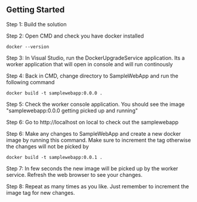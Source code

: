 ## Getting Started

Step 1:
Build the solution

Step 2:
Open CMD and check you have docker installed
```
docker --version
```

Step 3:
In Visual Studio, run the DockerUpgradeService application. Its a worker application that will open in console and will run continously

Step 4:
Back in CMD, change directory to SampleWebApp and run the following command
```
docker build -t samplewebapp:0.0.0 .
```

Step 5:
Check the worker console application. You should see the image "samplewebapp:0.0.0 getting picked up and running"

Step 6:
Go to http://localhost on local to check out the samplewebapp

Step 6:
Make any changes to SampleWebApp and create a new docker image by running this command. Make sure to increment the tag otherwise the changes will not be picked by
```
docker build -t samplewebapp:0.0.1 .
```

Step 7:
In few seconds the new image will be picked up by the worker service. Refresh the web browser to see your changes.

Step 8:
Repeat as many times as you like. Just remember to increment the image tag for new changes.
